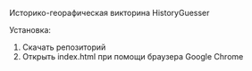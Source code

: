 Историко-георафическая викторина HistoryGuesser

Установка:
1. Скачать репозиторий
2. Открыть index.html при помощи браузера Google Chrome
